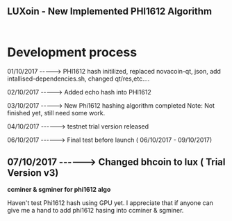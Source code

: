 <b> LUXoin - New Implemented PHI1612 Algorithm </b><br /><br />
-----------------------------------------------------------------
Development process
===========================

01/10/2017 -----> PHI1612 hash initilized, replaced novacoin-qt, json, add intallised-dependencies.sh, changed qt/res,etc....

02/10/2017 -----> Added echo hash into PHI1612

03/10/2017 -----> New Phi1612 hashing algorithm completed
Note: Not finished yet, still need some work. 

04/10/2017 ------> testnet trial version released

06/10/2017 ------> Final test before launch ( 06/10/2017 - 09/10/2017)

07/10/2017 ------> Changed bhcoin to lux ( Trial Version v3)
-------------------------------------------------------------------

<b> ccminer & sgminer for phi1612 algo </b> 

Haven't test Phi1612 hash using GPU yet. I appreciate that if anyone can give me a hand to add phi1612 hasing into ccminer & sgminer.

